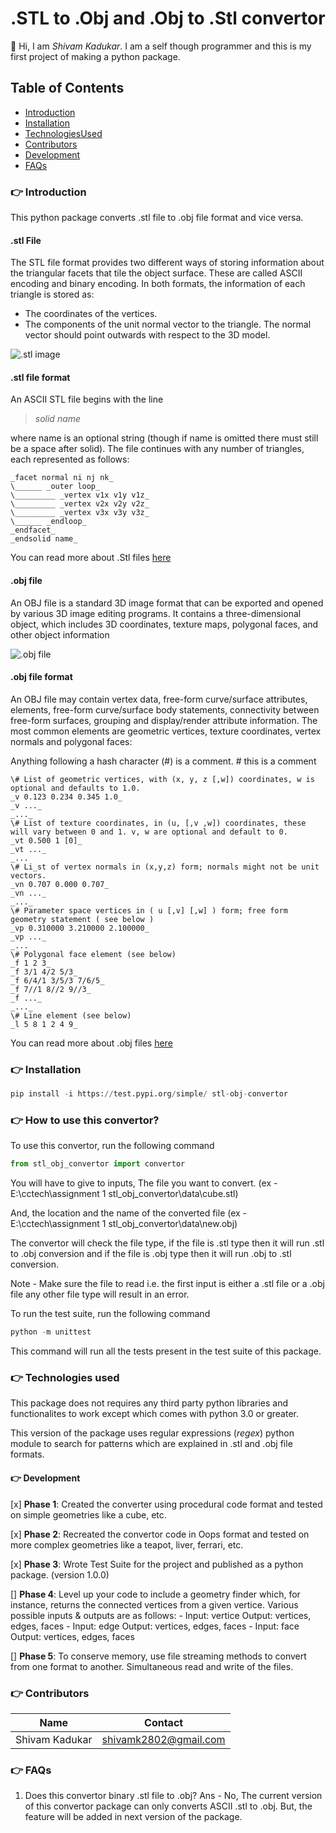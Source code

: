 # .STL to .Obj and .Obj to .Stl convertor

:vulcan_salute: Hi, I am _Shivam Kadukar_. I am a self though programmer and this is my first project of making a python package.

## Table of Contents

- [Introduction](#pointright-introduction)
- [Installation](#pointright-installation)
- [TechnologiesUsed](#pointright-technologies-used)
- [Contributors](#pointright-contributors)
- [Development](#pointright-development)
- [FAQs](#pointright-faqs)

### :point_right: Introduction

This python package converts .stl file to .obj file format and vice versa.

#### .stl File

The STL file format provides two different ways of storing information about the triangular facets that tile the object surface. These are called ASCII encoding and binary encoding. In both formats, the information of each triangle is stored as:

- The coordinates of the vertices.
- The components of the unit normal vector to the triangle. The normal vector should point outwards with respect to the 3D model.

![.stl image](https://drive.google.com/file/d/1b7PQoW2i7TMO6fnQ1ZKLANFzlbRjNjVS/view?usp=sharing)

#### .stl file format

An ASCII STL file begins with the line

> _solid name_

where name is an optional string (though if name is omitted there must still be a space after solid). The file continues with any number of triangles, each represented as follows:
```
_facet normal ni nj nk_
\______ _outer loop_
\_________ _vertex v1x v1y v1z_
\_________ _vertex v2x v2y v2z_
\_________ _vertex v3x v3y v3z_
\______ _endloop_
_endfacet_
_endsolid name_
```

You can read more about .Stl files [here](https://en.wikipedia.org/wiki/STL_(file_format) ".stl file wikipedia")

#### .obj file

An OBJ file is a standard 3D image format that can be exported and opened by various 3D image editing programs. It contains a three-dimensional object, which includes 3D coordinates, texture maps, polygonal faces, and other object information

![.obj file](https://drive.google.com/file/d/1-n_sfsstoW0M4KcH51z1je9igcfJKTOf/view?usp=sharing)

#### .obj file format

An OBJ file may contain vertex data, free-form curve/surface attributes, elements, free-form curve/surface body statements, connectivity between free-form surfaces, grouping and display/render attribute information. The most common elements are geometric vertices, texture coordinates, vertex normals and polygonal faces:

Anything following a hash character (#) is a comment.
\# this is a comment
```
\# List of geometric vertices, with (x, y, z [,w]) coordinates, w is optional and defaults to 1.0.
_v 0.123 0.234 0.345 1.0_
_v ..._
_..._
\# List of texture coordinates, in (u, [,v ,w]) coordinates, these will vary between 0 and 1. v, w are optional and default to 0.
_vt 0.500 1 [0]_
_vt ..._
_...
\# Li_st of vertex normals in (x,y,z) form; normals might not be unit vectors.
_vn 0.707 0.000 0.707_
_vn ..._
_..._
\# Parameter space vertices in ( u [,v] [,w] ) form; free form geometry statement ( see below )
_vp 0.310000 3.210000 2.100000_
_vp ..._
_...
\# Polygonal face element (see below)
_f 1 2 3_
_f 3/1 4/2 5/3_
_f 6/4/1 3/5/3 7/6/5_
_f 7//1 8//2 9//3_
_f ..._
_..._
\# Line element (see below)
_l 5 8 1 2 4 9_
```

You can read more about .obj files [here](https://en.wikipedia.org/wiki/Wavefront_.obj_file ".obj File Wikipedia")

### :point_right: Installation

``` python
pip install -i https://test.pypi.org/simple/ stl-obj-convertor
```

### :point_right: How to use this convertor?

To use this convertor, run the following command

``` python
from stl_obj_convertor import convertor
```

You will have to give to inputs, The file you want to convert.
(ex - E:\\cctech\\assignment 1 stl_obj_convertor\\data\\cube.stl)

And, the location and the name of the converted file
(ex - E:\\cctech\\assignment 1 stl_obj_convertor\\data\\new.obj)

The convertor will check the file type, if the file is .stl type then it will run .stl to .obj conversion and if the file is .obj type then it will run .obj to .stl conversion. 

Note - Make sure the file to read i.e. the first input is either a .stl file or a .obj file any other file type will result in an error.

To run the test suite, run the following command

```python
python -m unittest
```

This command will run all the tests present in the test suite of this package.

### :point_right: Technologies used

This package does not requires any third party python libraries and functionalites to work except which comes with
python 3.0 or greater.

This version of the package uses regular expressions (_regex_) python module to search for patterns which are explained in .stl and .obj file formats.

#### :point_right: Development

[x] __Phase 1__: Created the converter using procedural code format and tested on simple geometries like a cube, etc.

[x] __Phase 2__: Recreated the convertor code in Oops format and tested on more complex geometries like a teapot, liver, ferrari, etc.

[x] __Phase 3__: Wrote Test Suite for the project and published as a python package. (version 1.0.0)

[] __Phase 4__: Level up your code to include a geometry finder which, for instance, returns the connected vertices from a given vertice. Various possible inputs & outputs are as follows:
  \- Input: vertice Output: vertices, edges, faces
  \- Input: edge Output: vertices, edges, faces
  \- Input: face Output: vertices, edges, faces

[] __Phase 5__: To conserve memory, use file streaming methods to convert from one format to another. Simultaneous read and write of the files.

### :point_right: Contributors

| Name         | Contact             |
|--------------|---------------------|
|Shivam Kadukar|shivamk2802@gmail.com|

### :point_right: FAQs

1) Does this convertor binary .stl file to .obj?
Ans - No, The current version of this convertor package can only converts ASCII .stl to .obj.
    But, the feature will be added in next version of the package.


